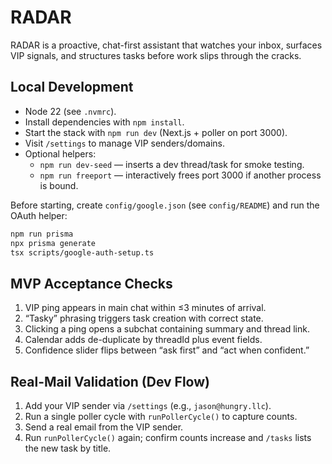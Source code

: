 # RADAR

RADAR is a proactive, chat-first assistant that watches your inbox, surfaces VIP signals, and structures tasks before work slips through the cracks.

## Local Development

- Node 22 (see `.nvmrc`).
- Install dependencies with `npm install`.
- Start the stack with `npm run dev` (Next.js + poller on port 3000).
- Visit `/settings` to manage VIP senders/domains.
- Optional helpers:
  - `npm run dev-seed` — inserts a dev thread/task for smoke testing.
  - `npm run freeport` — interactively frees port 3000 if another process is bound.

Before starting, create `config/google.json` (see `config/README`) and run the OAuth helper:

```bash
npm run prisma
npx prisma generate
tsx scripts/google-auth-setup.ts
```

## MVP Acceptance Checks

1. VIP ping appears in main chat within ≤3 minutes of arrival.
2. “Tasky” phrasing triggers task creation with correct state.
3. Clicking a ping opens a subchat containing summary and thread link.
4. Calendar adds de-duplicate by threadId plus event fields.
5. Confidence slider flips between “ask first” and “act when confident.”

## Real-Mail Validation (Dev Flow)

1. Add your VIP sender via `/settings` (e.g., `jason@hungry.llc`).
2. Run a single poller cycle with `runPollerCycle()` to capture counts.
3. Send a real email from the VIP sender.
4. Run `runPollerCycle()` again; confirm counts increase and `/tasks` lists the new task by title.
